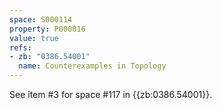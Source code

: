 ```yaml
---
space: S000114
property: P000016
value: true
refs:
- zb: "0386.54001"
  name: Counterexamples in Topology
---
```


See item #3 for space #117 in {{zb:0386.54001}}.
